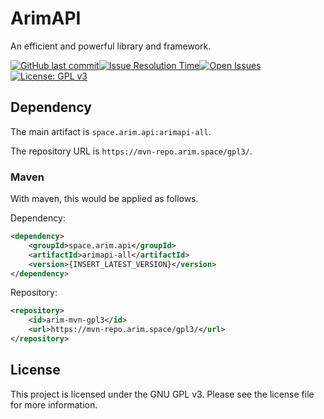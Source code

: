 # ArimAPI
An efficient and powerful library and framework.

[![GitHub last commit](https://img.shields.io/github/last-commit/A248/ArimAPI.svg)](https://github.com/A248/ArimAPI/commits/master)[![Issue Resolution Time](http://isitmaintained.com/badge/resolution/A248/ArimAPI.svg)](http://isitmaintained.com/project/A248/ArimAPI "Average time to resolve an issue")[![Open Issues](http://isitmaintained.com/badge/open/A248/ArimAPI.svg)](http://isitmaintained.com/project/A248/ArimBans)[![License: GPL v3](https://img.shields.io/badge/License-GPLv3-blue.svg)](https://www.gnu.org/licenses/gpl-3.0)

## Dependency

The main artifact is  `space.arim.api:arimapi-all`.

The repository URL is `https://mvn-repo.arim.space/gpl3/`.

### Maven

With maven, this would be applied as follows.

Dependency:

```xml
<dependency>
	<groupId>space.arim.api</groupId>
	<artifactId>arimapi-all</artifactId>
	<version>{INSERT_LATEST_VERSION}</version>
</dependency>
```

Repository:

```xml
<repository>
	<id>arim-mvn-gpl3</id>
	<url>https://mvn-repo.arim.space/gpl3/</url>
</repository>
```

## License

This project is licensed under the GNU GPL v3. Please see the license file for more information.
